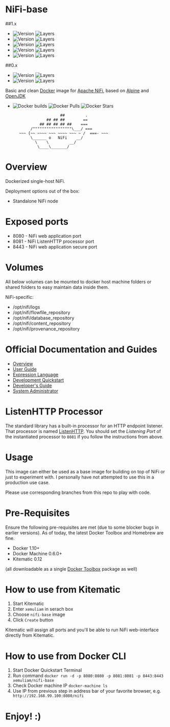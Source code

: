 # NiFi-base

##1.x
- ![Version](https://images.microbadger.com/badges/version/xemuliam/nifi-base:1.1.2.svg) ![Layers](https://images.microbadger.com/badges/image/xemuliam/nifi-base:1.1.2.svg)
- ![Version](https://images.microbadger.com/badges/version/xemuliam/nifi-base:1.1.1.svg) ![Layers](https://images.microbadger.com/badges/image/xemuliam/nifi-base:1.1.1.svg)
- ![Version](https://images.microbadger.com/badges/version/xemuliam/nifi-base:1.1.0.svg) ![Layers](https://images.microbadger.com/badges/image/xemuliam/nifi-base:1.1.0.svg)
- ![Version](https://images.microbadger.com/badges/version/xemuliam/nifi-base:1.0.1.svg) ![Layers](https://images.microbadger.com/badges/image/xemuliam/nifi-base:1.0.1.svg)
- ![Version](https://images.microbadger.com/badges/version/xemuliam/nifi-base:1.0.0.svg) ![Layers](https://images.microbadger.com/badges/image/xemuliam/nifi-base:1.0.0.svg)

##0.x
- ![Version](https://images.microbadger.com/badges/version/xemuliam/nifi-base:0.7.2.svg) ![Layers](https://images.microbadger.com/badges/image/xemuliam/nifi-base:0.7.2.svg)
- ![Version](https://images.microbadger.com/badges/version/xemuliam/nifi-base:0.7.1.svg) ![Layers](https://images.microbadger.com/badges/image/xemuliam/nifi-base:0.7.1.svg)

Basic and clean [Docker](https://www.docker.com/what-docker) image for [Apache NiFi](http://nifi.apache.org), based on [Alpine](http://alpinelinux.org) and [OpenJDK](http://openjdk.java.net)

- ![Docker builds](https://img.shields.io/docker/automated/xemuliam/nifi-base.svg) ![Docker Pulls](https://img.shields.io/docker/pulls/xemuliam/nifi-base.svg) ![Docker Stars](https://img.shields.io/docker/stars/xemuliam/nifi-base.svg)

```
                        ##         .
                  ## ## ##        ==
               ## ## ## ## ##    ===
           /"""""""""""""""""\___/ ===
      ~~~ {~~ ~~~~ ~~~ ~~~~ ~~~ ~ /  ===- ~~~
           \______ o   NiFi    __/
             \    \         __/
              \____\_______/
```

# Overview

Dockerized single-host NiFi.

Deployment options out of the box:
- Standalone NiFi node


# Exposed ports

- 8080 - NiFi web application port
- 8081 - NiFi ListenHTTP processor port
- 8443 - NiFi web application secure port


# Volumes

All below volumes can be mounted to docker host machine folders or shared folders to easy maintain data inside them. 

NiFi-specific:
- /opt/nifi/logs
- /opt/nifi/flowfile_repository
- /opt/nifi/database_repository
- /opt/nifi/content_repository
- /opt/nifi/provenance_repository


# Official Documentation and Guides

- [Overview](https://nifi.apache.org/docs.html)
- [User Guide](https://nifi.apache.org/docs/nifi-docs/html/user-guide.html)
- [Expression Language](https://nifi.apache.org/docs/nifi-docs/html/expression-language-guide.html)
- [Development Quickstart](https://nifi.apache.org/quickstart.html)
- [Developer's Guide](https://nifi.apache.org/developer-guide.html)
- [System Administrator](https://nifi.apache.org/docs/nifi-docs/html/administration-guide.html)


# ListenHTTP Processor

The standard library has a built-in processor for an HTTP endpoint listener. That processor is named [ListenHTTP](https://nifi.apache.org/docs/nifi-docs/components/org.apache.nifi.processors.standard.ListenHTTP/index.html). You should set the *Listening Port* of the instantiated processor to `8081` if you follow the instructions from above.


# Usage

This image can either be used as a base image for building on top of NiFi or just to experiment with. I personally have not attempted to use this in a production use case.

Please use corresponding branches from this repo to play with code.


# Pre-Requisites
Ensure the following pre-requisites are met (due to some blocker bugs in earlier versions). As of today, the latest Docker Toolbox and Homebrew are fine.

- Docker 1.10+
- Docker Machine 0.6.0+
- Kitematic 0.12

(all downloadable as a single [Docker Toolbox](https://www.docker.com/products/docker-toolbox) package as well)


# How to use from Kitematic

1. Start Kitematic
2. Enter `xemuliam` in serach box
3. Choose `nifi-base` image
4. Click `Create` button

Kitematic will assign all ports and you'll be able to run NiFi web-interface directly from Kitematic.


# How to use from Docker CLI

1. Start Docker Quickstart Terminal
2. Run command  `docker run -d -p 8080:8080 -p 8081:8081 -p 8443:8443 xemuliam/nifi-base`
3. Check Docker machine IP  `docker-machine ls`
4. Use IP from previous step in address bar of your favorite browser, e.g. ` http://192.168.99.100:8080/nifi`

# Enjoy! :)
